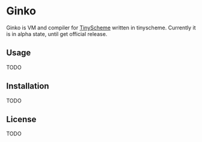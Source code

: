 # Ginko

Ginko is VM and compiler for
[TinyScheme](http://tinyscheme.sourceforge.org) written in
tinyscheme. Currently it is in alpha state, until get official release.

## Usage

TODO

## Installation

TODO

## License

TODO
